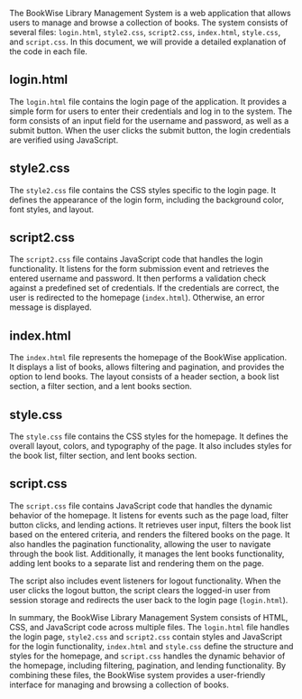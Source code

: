 The BookWise Library Management System is a web application that allows users to manage and browse a collection of books. The system consists of several files: `login.html`, `style2.css`, `script2.css`, `index.html`, `style.css`, and `script.css`. In this document, we will provide a detailed explanation of the code in each file.

## login.html

The `login.html` file contains the login page of the application. It provides a simple form for users to enter their credentials and log in to the system. The form consists of an input field for the username and password, as well as a submit button. When the user clicks the submit button, the login credentials are verified using JavaScript.

## style2.css

The `style2.css` file contains the CSS styles specific to the login page. It defines the appearance of the login form, including the background color, font styles, and layout.

## script2.css

The `script2.css` file contains JavaScript code that handles the login functionality. It listens for the form submission event and retrieves the entered username and password. It then performs a validation check against a predefined set of credentials. If the credentials are correct, the user is redirected to the homepage (`index.html`). Otherwise, an error message is displayed.

## index.html

The `index.html` file represents the homepage of the BookWise application. It displays a list of books, allows filtering and pagination, and provides the option to lend books. The layout consists of a header section, a book list section, a filter section, and a lent books section.

## style.css

The `style.css` file contains the CSS styles for the homepage. It defines the overall layout, colors, and typography of the page. It also includes styles for the book list, filter section, and lent books section.

## script.css

The `script.css` file contains JavaScript code that handles the dynamic behavior of the homepage. It listens for events such as the page load, filter button clicks, and lending actions. It retrieves user input, filters the book list based on the entered criteria, and renders the filtered books on the page. It also handles the pagination functionality, allowing the user to navigate through the book list. Additionally, it manages the lent books functionality, adding lent books to a separate list and rendering them on the page.

The script also includes event listeners for logout functionality. When the user clicks the logout button, the script clears the logged-in user from session storage and redirects the user back to the login page (`login.html`).

In summary, the BookWise Library Management System consists of HTML, CSS, and JavaScript code across multiple files. The `login.html` file handles the login page, `style2.css` and `script2.css` contain styles and JavaScript for the login functionality, `index.html` and `style.css` define the structure and styles for the homepage, and `script.css` handles the dynamic behavior of the homepage, including filtering, pagination, and lending functionality. By combining these files, the BookWise system provides a user-friendly interface for managing and browsing a collection of books.
